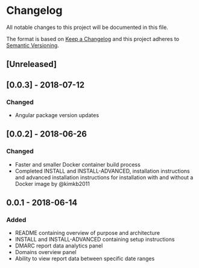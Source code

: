 
# Changelog
All notable changes to this project will be documented in this file.

The format is based on [Keep a Changelog](http://keepachangelog.com/en/1.0.0/)
and this project adheres to [Semantic Versioning](http://semver.org/spec/v2.0.0.html).

## [Unreleased]

## [0.0.3] - 2018-07-12
### Changed
- Angular package version updates

## [0.0.2] - 2018-06-26
### Changed
- Faster and smaller Docker container build process
- Completed INSTALL and INSTALL-ADVANCED, installation instructions and advanced installation instructions for installation with and without a Docker image by @kimkb2011

## 0.0.1 - 2018-06-14
### Added
- README containing overview of purpose and architecture
- INSTALL and INSTALL-ADVANCED containing setup instructions
- DMARC report data analytics panel
- Domains overview panel
- Ability to view report data between specific date ranges
